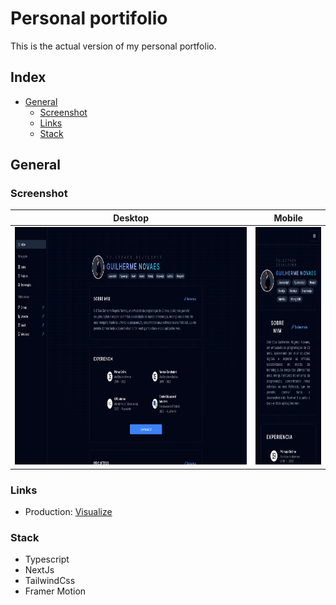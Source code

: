 # Personal portifolio

This is the actual version of my personal portfolio.

## Index

- [General](#general)
  - [Screenshot](#screenshot)
  - [Links](#links)
  - [Stack](#stack)

## General

### Screenshot

|Desktop|Mobile|
|:-:|:-:|
|<img width="auto" height="380" src="./public/design/desktop_design.png">|<img width="auto" height="380" src="./public/design/mobile_design.png">|

### Links

- Production: [Visualize]()

### Stack

- Typescript
- NextJs
- TailwindCss
- Framer Motion

